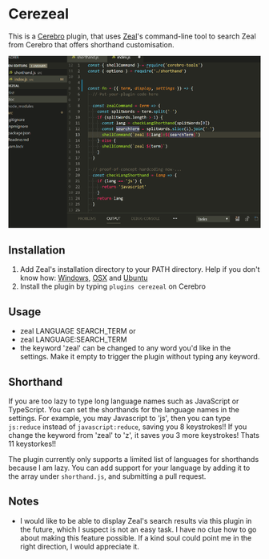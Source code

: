 # Cerezeal

This is a [Cerebro](https://cerebroapp.com) plugin, that uses [Zeal](https://zealdocs.org/)'s command-line tool to search Zeal from Cerebro that offers shorthand customisation.

![demo](/doc/cerezeal.gif)


## Installation
1. Add Zeal's installation directory to your PATH directory. Help if you don't know how: [Windows](https://www.java.com/en/download/help/path.xml), [OSX](https://www.architectryan.com/2012/10/02/add-to-the-path-on-mac-os-x-mountain-lion/) and [Ubuntu](https://askubuntu.com/questions/60218/how-to-add-a-directory-to-the-path)
2. Install the plugin by typing `plugins cerezeal` on Cerebro

## Usage
- zeal LANGUAGE SEARCH_TERM or
- zeal LANGUAGE:SEARCH_TERM
- the keyword 'zeal' can be changed to any word you'd like in the settings. Make it empty to trigger the plugin without typing any keyword.

## Shorthand
If you are too lazy to type long language names such as JavaScript or TypeScript. You can set the shorthands for the language names in the settings. For example, you may Javascript to 'js', then you can type `js:reduce` instead of `javascript:reduce`, saving you 8 keystrokes!! If you change the keyword from 'zeal' to 'z', it saves you 3 more keystrokes! Thats 11 keystorkes!!

The plugin currently only supports a limited list of languages for shorthands because I am lazy. You can add support for your language by adding it to the array under `shorthand.js`, and submitting a pull request.

## Notes
- I would like to be able to display Zeal's search results via this plugin in the future, which I suspect is not an easy task. I have no clue how to go about making this feature possible. If a kind soul could point me in the right direction, I would appreciate it.
 